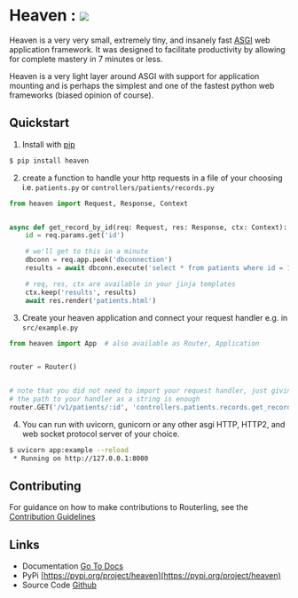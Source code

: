 # Heaven : <img src="https://img.shields.io/badge/coverage-95%25-green" />

Heaven is a very very small, extremely tiny, and insanely fast [ASGI](https://asgi.readthedocs.io) web application framework. It was designed to facilitate productivity by allowing for complete mastery in 7 minutes or less.

Heaven is a very light layer around ASGI with support for application mounting and is perhaps the simplest and one of the fastest python web frameworks (biased opinion of course).


## Quickstart
1. Install with [pip](https://pip.pypa.io/en/stable/getting-started/)
```sh
$ pip install heaven
```

2. create a function to handle your http requests in a file of your choosing i.e. `patients.py` or `controllers/patients/records.py`
```py
from heaven import Request, Response, Context


async def get_record_by_id(req: Request, res: Response, ctx: Context):
    id = req.params.get('id')

    # we'll get to this in a minute
    dbconn = req.app.peek('dbconnection')
    results = await dbconn.execute('select * from patients where id = 1000')

    # req, res, ctx are available in your jinja templates
    ctx.keep('results', results)
    await res.render('patients.html')
```


3. Create your heaven application and connect your request handler e.g. in `src/example.py`
```py
from heaven import App  # also available as Router, Application


router = Router()


# note that you did not need to import your request handler, just giving heaven
# the path to your handler as a string is enough
router.GET('/v1/patients/:id', 'controllers.patients.records.get_record_by_id')
```


4. You can run with uvicorn, gunicorn or any other asgi HTTP, HTTP2, and web socket protocol server of your choice.
```sh
$ uvicorn app:example --reload
 * Running on http://127.0.0.1:8000
```


## Contributing

For guidance on how to make contributions to Routerling, see the [Contribution Guidelines](contributions.md)


## Links

- Documentation [Go To Docs](https://rayattack.github.io/heaven)
- PyPi [https://pypi.org/project/heaven](https://pypi.org/project/heaven)
- Source Code [Github](https://github.com/rayattack/heaven)
